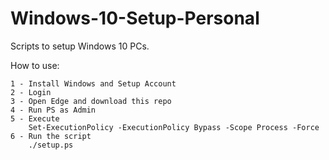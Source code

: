# Windows-10-Setup-Personal

Scripts to setup Windows 10 PCs.

How to use:

    1 - Install Windows and Setup Account
    2 - Login
    3 - Open Edge and download this repo
    4 - Run PS as Admin
    5 - Execute 
        Set-ExecutionPolicy -ExecutionPolicy Bypass -Scope Process -Force
    6 - Run the script
        ./setup.ps
